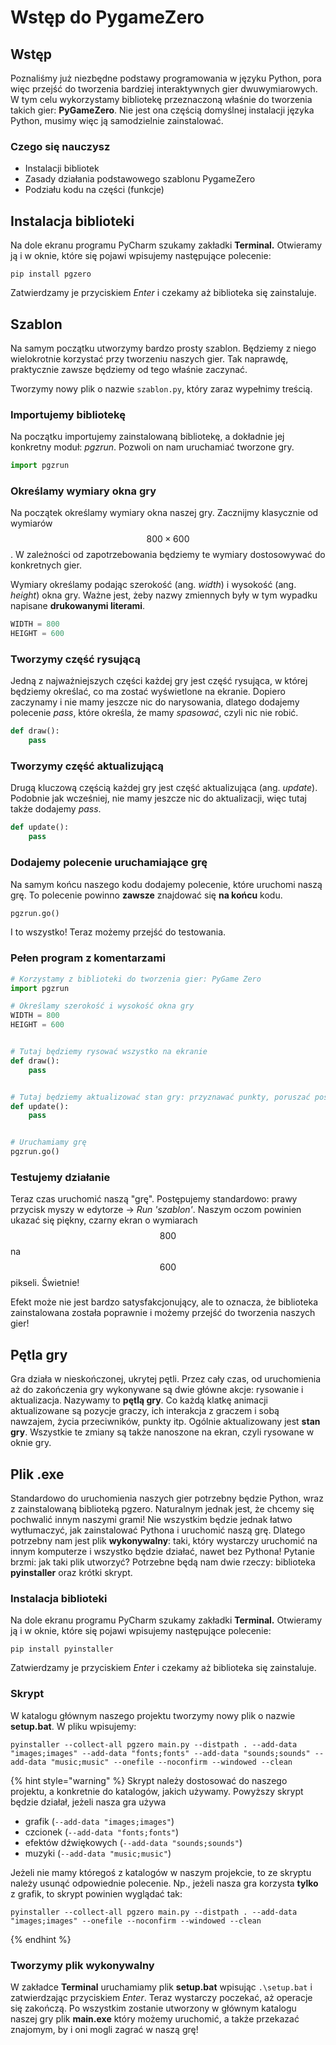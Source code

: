 # Wstęp do PygameZero

## Wstęp

Poznaliśmy już niezbędne podstawy programowania w języku Python, pora więc przejść do tworzenia bardziej interaktywnych gier dwuwymiarowych. W tym celu wykorzystamy bibliotekę przeznaczoną właśnie do tworzenia takich gier: **PyGameZero**. Nie jest ona częścią domyślnej instalacji języka Python, musimy więc ją samodzielnie zainstalować.

### Czego się nauczysz

* Instalacji bibliotek
* Zasady działania podstawowego szablonu PygameZero
* Podziału kodu na części (funkcje)

## Instalacja biblioteki

Na dole ekranu programu PyCharm szukamy zakładki **Terminal.** Otwieramy ją i w oknie, które się pojawi wpisujemy następujące polecenie:

`pip install pgzero`

Zatwierdzamy je przyciskiem _Enter_ i czekamy aż biblioteka się zainstaluje.

## Szablon

Na samym początku utworzymy bardzo prosty szablon. Będziemy z niego wielokrotnie korzystać przy tworzeniu naszych gier. Tak naprawdę, praktycznie zawsze będziemy od tego właśnie zaczynać.

Tworzymy nowy plik o nazwie `szablon.py`, który zaraz wypełnimy treścią.

### Importujemy bibliotekę

Na początku importujemy zainstalowaną bibliotekę, a dokładnie jej konkretny moduł: _pgzrun_.
Pozwoli on nam uruchamiać tworzone gry.

```python
import pgzrun
```

### Określamy wymiary okna gry

Na początek określamy wymiary okna naszej gry. Zacznijmy klasycznie od wymiarów $$800\times600$$.
W zależności od zapotrzebowania będziemy te wymiary dostosowywać do konkretnych gier.

Wymiary określamy podając szerokość (ang. *width*) i wysokość (ang. *height*) okna gry.
Ważne jest, żeby nazwy zmiennych były w tym wypadku napisane **drukowanymi literami**.

```python
WIDTH = 800
HEIGHT = 600
```

### Tworzymy część rysującą

Jedną z najważniejszych części każdej gry jest część rysująca, w której będziemy określać, co ma zostać wyświetlone na ekranie.
Dopiero zaczynamy i nie mamy jeszcze nic do narysowania, dlatego dodajemy polecenie _pass_, które określa, że mamy *spasować*, czyli nic nie robić.

```python
def draw():
    pass
```

### Tworzymy część aktualizującą

Drugą kluczową częścią każdej gry jest część aktualizująca (ang. *update*).
Podobnie jak wcześniej, nie mamy jeszcze nic do aktualizacji, więc tutaj także dodajemy _pass_.

```python
def update():
    pass
```

### Dodajemy polecenie uruchamiające grę

Na samym końcu naszego kodu dodajemy polecenie, które uruchomi naszą grę.
To polecenie powinno **zawsze** znajdować się **na końcu** kodu.

```python
pgzrun.go()
```

I to wszystko! Teraz możemy przejść do testowania.

### Pełen program z komentarzami

```python
# Korzystamy z biblioteki do tworzenia gier: PyGame Zero
import pgzrun

# Określamy szerokość i wysokość okna gry
WIDTH = 800
HEIGHT = 600


# Tutaj będziemy rysować wszystko na ekranie
def draw():
    pass


# Tutaj będziemy aktualizować stan gry: przyznawać punkty, poruszać postaciami itd.
def update():
    pass


# Uruchamiamy grę
pgzrun.go()
```

### Testujemy działanie

Teraz czas uruchomić naszą "grę". Postępujemy standardowo: prawy przycisk myszy w edytorze -> _Run 'szablon'_. Naszym oczom powinien ukazać się piękny, czarny ekran o wymiarach $$800$$ na $$600$$ pikseli. Świetnie!

Efekt może nie jest bardzo satysfakcjonujący, ale to oznacza, że biblioteka zainstalowana została poprawnie i możemy przejść do tworzenia naszych gier!

## Pętla gry

Gra działa w nieskończonej, ukrytej pętli. Przez cały czas, od uruchomienia aż do zakończenia gry wykonywane są dwie główne akcje: rysowanie i aktualizacja.
Nazywamy to **pętlą gry**. Co każdą klatkę animacji aktualizowane są pozycje graczy, ich interakcja z graczem i sobą nawzajem, życia przeciwników, punkty itp.
Ogólnie aktualizowany jest **stan gry**. Wszystkie te zmiany są także nanoszone na ekran, czyli rysowane w oknie gry.

## Plik .exe

Standardowo do uruchomienia naszych gier potrzebny będzie Python, wraz z zainstalowaną biblioteką pgzero.
Naturalnym jednak jest, że chcemy się pochwalić innym naszymi grami!
Nie wszystkim będzie jednak łatwo wytłumaczyć, jak zainstalować Pythona i uruchomić naszą grę.
Dlatego potrzebny nam jest plik **wykonywalny**: taki, który wystarczy uruchomić na innym komputerze i wszystko będzie działać, nawet bez Pythona!
Pytanie brzmi: jak taki plik utworzyć? 
Potrzebne będą nam dwie rzeczy: biblioteka **pyinstaller** oraz krótki skrypt.

### Instalacja biblioteki

Na dole ekranu programu PyCharm szukamy zakładki **Terminal.** Otwieramy ją i w oknie, które się pojawi wpisujemy następujące polecenie:

`pip install pyinstaller`

Zatwierdzamy je przyciskiem _Enter_ i czekamy aż biblioteka się zainstaluje.

### Skrypt

W katalogu głównym naszego projektu tworzymy nowy plik o nazwie **setup.bat**.
W pliku wpisujemy:

```
pyinstaller --collect-all pgzero main.py --distpath . --add-data "images;images" --add-data "fonts;fonts" --add-data "sounds;sounds" --add-data "music;music" --onefile --noconfirm --windowed --clean
```

{% hint style="warning" %}
Skrypt należy dostosować do naszego projektu, a konkretnie do katalogów, jakich używamy. Powyższy skrypt będzie działał, jeżeli nasza gra używa
- grafik (`--add-data "images;images"`)
- czcionek (`--add-data "fonts;fonts"`)
- efektów dźwiękowych (`--add-data "sounds;sounds"`)
- muzyki (`--add-data "music;music"`)

Jeżeli nie mamy któregoś z katalogów w naszym projekcie, to ze skryptu należy usunąć odpowiednie polecenie. Np., jeżeli nasza gra korzysta **tylko** z grafik, to skrypt powinien wyglądać tak:
```
pyinstaller --collect-all pgzero main.py --distpath . --add-data "images;images" --onefile --noconfirm --windowed --clean
```
{% endhint %}

### Tworzymy plik wykonywalny

W zakładce **Terminal** uruchamiamy plik __setup.bat__ wpisując `.\setup.bat` i zatwierdzając przyciskiem _Enter_.
Teraz wystarczy poczekać, aż operacje się zakończą. 
Po wszystkim zostanie utworzony w głównym katalogu naszej gry plik **main.exe** który możemy uruchomić, a także przekazać znajomym, by i oni mogli zagrać w naszą grę!